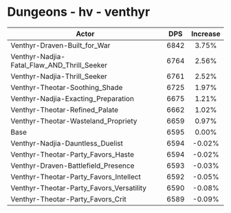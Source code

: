 # Dungeons - hv - venthyr
| Actor | DPS | Increase |
|---|:---:|:---:|
|Venthyr-Draven-Built_for_War|6842|3.75%|
|Venthyr-Nadjia-Fatal_Flaw_AND_Thrill_Seeker|6764|2.56%|
|Venthyr-Nadjia-Thrill_Seeker|6761|2.52%|
|Venthyr-Theotar-Soothing_Shade|6725|1.97%|
|Venthyr-Nadjia-Exacting_Preparation|6675|1.21%|
|Venthyr-Theotar-Refined_Palate|6662|1.02%|
|Venthyr-Theotar-Wasteland_Propriety|6659|0.97%|
|Base|6595|0.00%|
|Venthyr-Nadjia-Dauntless_Duelist|6594|-0.02%|
|Venthyr-Theotar-Party_Favors_Haste|6594|-0.02%|
|Venthyr-Draven-Battlefield_Presence|6593|-0.03%|
|Venthyr-Theotar-Party_Favors_Intellect|6592|-0.05%|
|Venthyr-Theotar-Party_Favors_Versatility|6590|-0.08%|
|Venthyr-Theotar-Party_Favors_Crit|6589|-0.09%|
